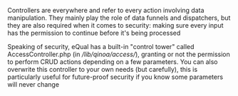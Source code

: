 Controllers are everywhere and refer to every action involving data manipulation. They mainly play the role of data funnels and dispatchers, but they are also required when it comes to security: making sure every input has the permission to continue before it's being processed

Speaking of security, eQual has a built-in "control tower" called AccessController.php (in */lib/qinoa/access/*), granting or not the permission to perform CRUD actions depending on a few parameters. You can also overwrite this controller to your own needs (but carefully), this is particularly useful for future-proof security if you know some parameters will never change